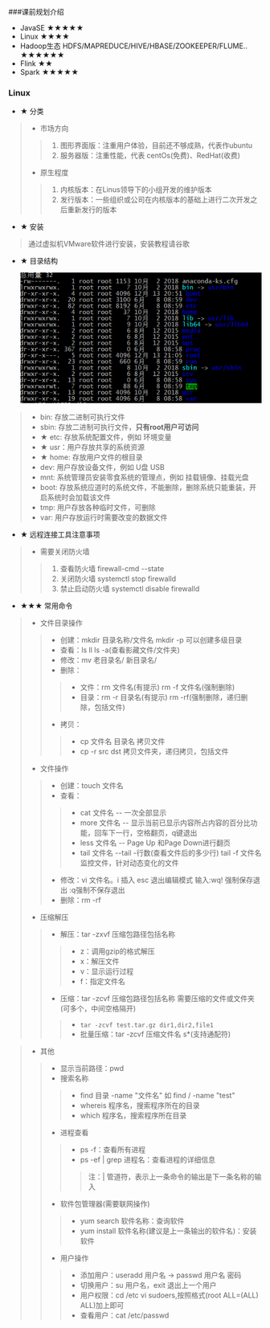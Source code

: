 ###课前规划介绍
+ JavaSE ★★★★★
+ Linux ★★★★
+ Hadoop生态 HDFS/MAPREDUCE/HIVE/HBASE/ZOOKEEPER/FLUME.. ★★★★★★
+ Flink ★★
+ Spark ★★★★★

### Linux
+ ★ 分类
> * 市场方向
> > 1. 图形界面版：注重用户体验，目前还不够成熟，代表作ubuntu
> > 2. 服务器版：注重性能，代表 centOs(免费)、RedHat(收费)
> * 原生程度
> > 1. 内核版本：在Linus领导下的小组开发的维护版本
> > 2. 发行版本：一些组织或公司在内核版本的基础上进行二次开发之后重新发行的版本

+ ★ 安装
> 通过虚拟机VMware软件进行安装，安装教程请谷歌

+ ★ 目录结构

    ![](img/liunx_dir.png)
> + bin: 存放二进制可执行文件
> + sbin: 存放二进制可执行文件，**只有root用户可访问**
> + ★ etc: 存放系统配置文件，例如 环境变量
> + ★ usr：用户存放共享的系统资源
> + ★ home: 存放用户文件的根目录
> + dev: 用户存放设备文件，例如 U盘 USB
> + mnt: 系统管理员安装零食系统的管理点，例如 挂载镜像、挂载光盘
> + boot: 存放系统应道时的系统文件，不能删除，删除系统只能重装，开启系统时会加载该文件
> + tmp: 用户存放各种临时文件，可删除
> + var: 用户存放运行时需要改变的数据文件

+ ★ 远程连接工具注意事项
> + 需要关闭防火墙
> > 1. 查看防火墙 firewall-cmd --state
> > 1. 关闭防火墙 systemctl stop firewalld
> > 1. 禁止启动防火墙 systemctl disable firewalld

+ ★★★ 常用命令 
> + 文件目录操作
> > + 创建：mkdir 目录名称/文件名 mkdir -p 可以创建多级目录
> > + 查看：ls ll ls -a(查看影藏文件/文件夹)
> > + 修改：mv 老目录名/ 新目录名/
> > + 删除：
> > > + 文件：rm 文件名(有提示) rm -f 文件名(强制删除)
> > > + 目录：rm -r 目录名(有提示) rm -rf(强制删除，递归删除，包括文件)
> > + 拷贝：
> > > + cp 文件名 目录名 拷贝文件
> > > + cp -r src dst 拷贝文件夹，递归拷贝，包括文件
> + 文件操作
> > + 创建：touch 文件名
> > + 查看：
> > > + cat 文件名 -- 一次全部显示
> > > + more 文件名 -- 显示当前已显示内容所占内容的百分比功能，回车下一行，空格翻页，q键退出
> > > + less 文件名 -- Page Up 和Page Down进行翻页
> > > + tail 文件名 --tail -行数(查看文件后的多少行) tail -f 文件名 监控文件，针对动态变化的文件
> > + 修改：vi 文件名。i 插入 esc 退出编辑模式 输入:wq! 强制保存退出 :q强制不保存退出
> > + 删除：rm -rf
> + 压缩解压
> > + 解压：tar -zxvf 压缩包路径包括名称
> > > + z：调用gzip的格式解压
> > > + x：解压文件
> > > + v：显示运行过程
> > > + f：指定文件名
> > + 压缩：tar -zcvf 压缩包路径包括名称 需要压缩的文件或文件夹(可多个，中间空格隔开)
> > > + ``tar -zcvf test.tar.gz dir1,dir2,file1``
> > > + 批量压缩：tar -zcvf 压缩文件名 s*(支持通配符)

> + 其他
> > + 显示当前路径：pwd
> > + 搜索名称
> > > + find 目录 -name "文件名" 如 find / -name "test"
> > > + whereis 程序名，搜索程序所在的目录
> > > + which 程序名，搜索程序所在目录
> > + 进程查看
> > > + ps -f：查看所有进程
> > > + ps -ef | grep 进程名：查看进程的详细信息
> > > > 注：| 管道符，表示上一条命令的输出是下一条名称的输入
> > + 软件包管理器(需要联网操作)
> > > + yum search 软件名称：查询软件
> > > + yum install 软件名称(建议是上一条输出的软件名)：安装软件
> > + 用户操作
> > > + 添加用户：useradd 用户名 -> passwd 用户名 密码
> > > + 切换用户：su 用户名，exit 退出上一个用户
> > > + 用户权限：cd /etc vi sudoers,按照格式(root ALL=(ALL) ALL)加上即可
> > > + 查看用户：cat /etc/passwd













